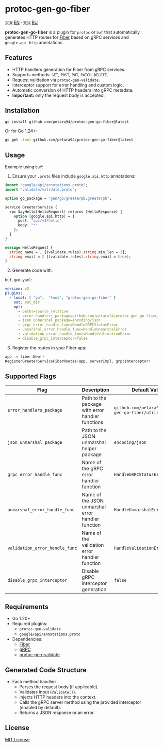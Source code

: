 # protoc-gen-go-fiber

🇬🇧 [EN](README.md) · 🇷🇺 [RU](README_ru.md)

**protoc-gen-go-fiber** is a plugin for `protoc` or `buf` that automatically generates HTTP routes
for [Fiber](https://github.com/gofiber/fiber) based on gRPC services and `google.api.http` annotations.

## Features

* HTTP handlers generation for Fiber from gRPC services.
* Supports methods: `GET`, `POST`, `PUT`, `PATCH`, `DELETE`.
* Request validation via `protoc-gen-validate`.
* Interceptor support for error handling and custom logic.
* Automatic conversion of HTTP headers into gRPC metadata.
* **Important:** only the request body is accepted.

## Installation

```bash
go install github.com/petara94/protoc-gen-go-fiber@latest
```

Or for Go 1.24+:

```bash
go get -tool github.com/petara94/protoc-gen-go-fiber@latest
```

## Usage

Example using `buf`:

1. Ensure your `.proto` files include `google.api.http` annotations:

```protobuf
import "google/api/annotations.proto";
import "validate/validate.proto";

option go_package = "gen/go/greeterpb;greeterpb";

service GreeterService {
  rpc SayHello(HelloRequest) returns (HelloResponse) {
    option (google.api.http) = {
      post: "api/v1/hello"
      body: "*"
    };
  }
}

message HelloRequest {
  string name = 1 [(validate.rules).string.min_len = 3];
  string email = 2 [(validate.rules).string.email = true];
}
```

2. Generate code with:

`buf.gen.yaml`:

```yaml
version: v2
plugins:
  - local: [ "go",  "tool", "protoc-gen-go-fiber" ]
    out: out_dir
    opt:
      - paths=source_relative
      - error_handlers_package=github.com/petara94/protoc-gen-go-fiber/utils
      - json_unmarshal_package=encoding/json
      - grpc_error_handle_func=HandleGRPCStatusError
      - unmarshal_error_handle_func=HandleUnmarshalError
      - validation_error_handle_func=HandleValidationError
      - disable_grpc_interceptor=false
```

3. Register the routes in your Fiber app:

```go
app := fiber.New()
RegisterGreeterServiceFiberRoutes(app, serverImpl, grpcInterceptor)
```

## Supported Flags

| Flag                           | Description                                       | Default Value                                   |
|--------------------------------|---------------------------------------------------|-------------------------------------------------|
| `error_handlers_package`       | Path to the package with error handler functions  | `github.com/petara94/protoc-gen-go-fiber/utils` |
| `json_unmarshal_package`       | Path to the JSON unmarshal helper package         | `encoding/json`                                 |
| `grpc_error_handle_func`       | Name of the gRPC error handler function           | `HandleGRPCStatusError`                         |
| `unmarshal_error_handle_func`  | Name of the JSON unmarshal error handler function | `HandleUnmarshalError`                          |
| `validation_error_handle_func` | Name of the validation error handler function     | `HandleValidationError`                         |
| `disable_grpc_interceptor`     | Disable gRPC interceptor generation               | `false`                                         |

## Requirements

* Go 1.20+
* Required plugins:
    * `protoc-gen-validate`
    * `google/api/annotations.proto`
* Dependencies:
    * [Fiber](https://github.com/gofiber/fiber)
    * [gRPC](https://github.com/grpc/grpc-go)
    * [protoc-gen-validate](https://github.com/envoyproxy/protoc-gen-validate)

## Generated Code Structure

* Each method handler:
    * Parses the request body (if applicable).
    * Validates input (`Validate()`).
    * Injects HTTP headers into the context.
    * Calls the gRPC server method using the provided interceptor (enabled by default).
    * Returns a JSON response or an error.

## License

[MIT License](LICENSE)
